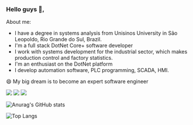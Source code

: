 ### Hello guys 👋,

About me:

- I have a degree in systems analysis from Unisinos University in São Leopoldo, Rio Grande do Sul, Brazil.
- I'm a full stack DotNet Core+ software developer
- I work with systems development for the industrial sector, which makes production control and factory statistics.
- I'm an enthusiast on the DotNet platform
- I develop automation software, PLC programming, SCADA, HMI.

😄 My big dream is to become an expert software engineer

<a href="https://www.instagram.com/renanosoriogd/"><img src="https://img.shields.io/badge/Instagram-E4405F?style=for-the-badge&logo=instagram&logoColor=white"></img></a>
<a href="https://www.linkedin.com/in/renan-osorio-da-rosa-26a9bbb7/"><img src="https://img.shields.io/badge/LinkedIn-0077B5?style=for-the-badge&logo=linkedin&logoColor=white"></img></a>
<a href="[https://www.linkedin.com/in/renan-osorio-da-rosa-26a9bbb7/](https://github.com/renanosoriorosa)"><img src="https://img.shields.io/badge/GitHub-100000?style=for-the-badge&logo=github&logoColor=white"></img></a>

![Anurag's GitHub stats](https://github-readme-stats.vercel.app/api?username=renanosoriorosa&show_icons=true&theme=blue-green)

![Top Langs](https://github-readme-stats.vercel.app/api/top-langs/?username=renanosoriorosa&layout=compact&theme=blue-green)
